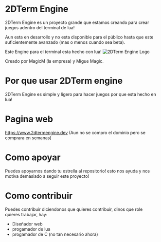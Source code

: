 # 2DTerm Engine
2DTerm Engine es un proyecto grande que estamos creando para crear juegos
adentro del terminal de lua!

Aun esta en desarrollo y no esta disponible para el público hasta que este
suficientemente avanzado (mas o menos cuando sea beta).

Este Engine para el terminal esta hecho con lua!
![2DTerm Engine Logo](https://i.ibb.co/GsG6Qmp/logo.png)

Creado por MagicM (la empresa) y Migue Magic.
# Por que usar 2DTerm engine
2DTerm Engine es simple y ligero para hacer juegos por que
esta hecho en lua!

# Pagina web
https://www.2dtermengine.dev
(Aun no se compro el dominio pero se comprara en semanas)

# Como apoyar
Puedes apoyarnos dando tu estrella al repositorio!
esto nos ayuda y nos motiva demasiado a seguir
este proyecto!

# Como contribuir
Puedes contribuir diciendonos que quieres contribuir, dinos
que role quieres trabajar, hay:
- Diseñador web
- progamador de lua
- progamador de C (no tan necesario ahora)

